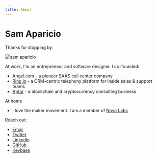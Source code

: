 ```yaml
---
title: About
---
```


# Sam Aparicio

Thanks for stopping by.

![sam aparicio]({{"/assets/sam-aparicio-mugshot.png"}})  


At work, I'm an entrepreneur and software designer. I co-founded:

   * [Angel.com](http://angel.com) - a pioneer SAAS call center company
   * [Ring.io](http://ring.io) - a CRM-centric telephony platform for inside sales & support teams
   * [Aptor](http://aptor.net) - a blockchain and cryptocurrency consulting business
  
At home

  * I love the maker movement. I am a member of [Nova Labs](https://nova-labs.org)

Reach out:

  * [Email](mailto:samuel@aparicio.org)
  * [Twitter](https://twitter.com/samaparicio)
  * [LinkedIn](https://linkedin.com/in/samaparicio)
  * [GitHub](https://github.com/samaparicio)
  * [Keybase](https://keybase.io/sama)
